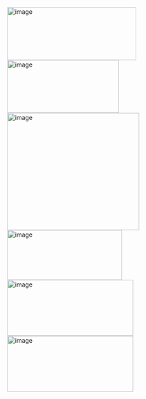 <img width="298" height="122" alt="image" src="https://github.com/user-attachments/assets/9255a2ae-ebf8-4223-a44c-c78eb86dcdf6" />
<img width="258" height="122" alt="image" src="https://github.com/user-attachments/assets/7f0d01bc-7b6f-497d-a32a-b2ea1c687758" />
<img width="305" height="270" alt="image" src="https://github.com/user-attachments/assets/8fc17d0d-73de-4a56-b93e-95154a220687" />
<img width="265" height="115" alt="image" src="https://github.com/user-attachments/assets/75b81b13-c390-45f3-af75-efa9b46993f5" />
<img width="291" height="129" alt="image" src="https://github.com/user-attachments/assets/3fb03e64-20b4-4d62-b927-1d3624056584" />
<img width="291" height="129" alt="image" src="https://github.com/user-attachments/assets/41beac71-762c-47d7-bf58-99ba865d2150" />
